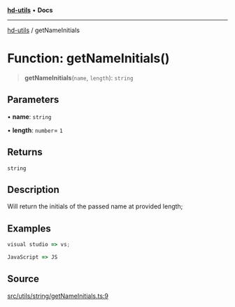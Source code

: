 [**hd-utils**](../README.md) • **Docs**

***

[hd-utils](../globals.md) / getNameInitials

# Function: getNameInitials()

> **getNameInitials**(`name`, `length`): `string`

## Parameters

• **name**: `string`

• **length**: `number`= `1`

## Returns

`string`

## Description

Will return the initials of the passed name at provided length;

## Examples

```ts
visual studio => vs;
```

```ts
JavaScript => JS
```

## Source

[src/utils/string/getNameInitials.ts:9](https://github.com/AhmadHddad/h-utils/blob/8e9e542f98b1a43a336ce585dc8666b21b0e894d/src/utils/string/getNameInitials.ts#L9)
